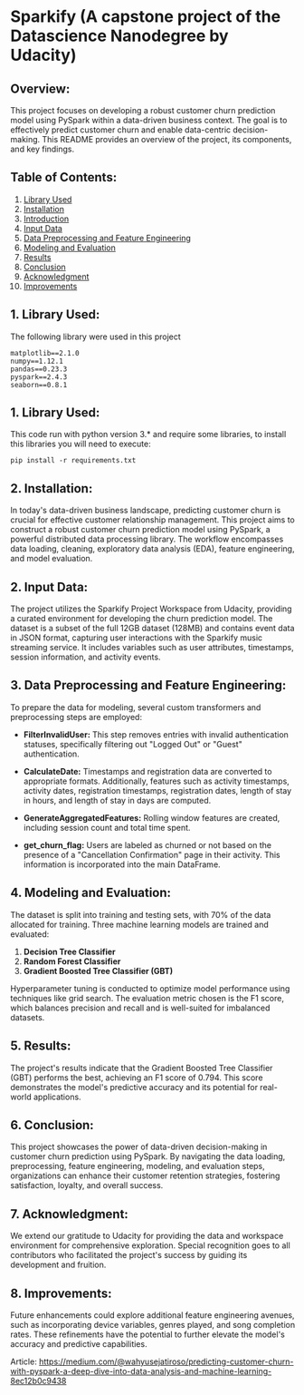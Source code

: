 # Sparkify (A capstone project of the Datascience Nanodegree by Udacity)
## Overview:

This project focuses on developing a robust customer churn prediction model using PySpark within a data-driven business context. The goal is to effectively predict customer churn and enable data-centric decision-making. This README provides an overview of the project, its components, and key findings.

## Table of Contents:

1. [Library Used](#library-used)
2. [Installation](#installation)
3. [Introduction](#introduction)
4. [Input Data](#input-data)
5. [Data Preprocessing and Feature Engineering](#data-preprocessing-and-feature-engineering)
6. [Modeling and Evaluation](#modeling-and-evaluation)
7. [Results](#results)
8. [Conclusion](#conclusion)
9. [Acknowledgment](#acknowledgment)
10. [Improvements](#improvements)

## 1. Library Used:
The following library were used in this project

`matplotlib==2.1.0`<br>
`numpy==1.12.1`<br>
`pandas==0.23.3`<br>
`pyspark==2.4.3`<br>
`seaborn==0.8.1`<br>

## 1. Library Used:
This code run with python version 3.* and require some libraries, to install this libraries you will need to execute:<br>

`pip install -r requirements.txt`

## 2. Installation:

In today's data-driven business landscape, predicting customer churn is crucial for effective customer relationship management. This project aims to construct a robust customer churn prediction model using PySpark, a powerful distributed data processing library. The workflow encompasses data loading, cleaning, exploratory data analysis (EDA), feature engineering, and model evaluation.

## 2. Input Data:

The project utilizes the Sparkify Project Workspace from Udacity, providing a curated environment for developing the churn prediction model. The dataset is a subset of the full 12GB dataset (128MB) and contains event data in JSON format, capturing user interactions with the Sparkify music streaming service. It includes variables such as user attributes, timestamps, session information, and activity events.

## 3. Data Preprocessing and Feature Engineering:

To prepare the data for modeling, several custom transformers and preprocessing steps are employed:

- **FilterInvalidUser:** This step removes entries with invalid authentication statuses, specifically filtering out "Logged Out" or "Guest" authentication.

- **CalculateDate:** Timestamps and registration data are converted to appropriate formats. Additionally, features such as activity timestamps, activity dates, registration timestamps, registration dates, length of stay in hours, and length of stay in days are computed.

- **GenerateAggregatedFeatures:** Rolling window features are created, including session count and total time spent.

- **get_churn_flag:** Users are labeled as churned or not based on the presence of a "Cancellation Confirmation" page in their activity. This information is incorporated into the main DataFrame.

## 4. Modeling and Evaluation:

The dataset is split into training and testing sets, with 70% of the data allocated for training. Three machine learning models are trained and evaluated:

1. **Decision Tree Classifier**
2. **Random Forest Classifier**
3. **Gradient Boosted Tree Classifier (GBT)**

Hyperparameter tuning is conducted to optimize model performance using techniques like grid search. The evaluation metric chosen is the F1 score, which balances precision and recall and is well-suited for imbalanced datasets.

## 5. Results:

The project's results indicate that the Gradient Boosted Tree Classifier (GBT) performs the best, achieving an F1 score of 0.794. This score demonstrates the model's predictive accuracy and its potential for real-world applications.

## 6. Conclusion:

This project showcases the power of data-driven decision-making in customer churn prediction using PySpark. By navigating the data loading, preprocessing, feature engineering, modeling, and evaluation steps, organizations can enhance their customer retention strategies, fostering satisfaction, loyalty, and overall success.

## 7. Acknowledgment:

We extend our gratitude to Udacity for providing the data and workspace environment for comprehensive exploration. Special recognition goes to all contributors who facilitated the project's success by guiding its development and fruition.

## 8. Improvements:

Future enhancements could explore additional feature engineering avenues, such as incorporating device variables, genres played, and song completion rates. These refinements have the potential to further elevate the model's accuracy and predictive capabilities.

Article: https://medium.com/@wahyusejatiroso/predicting-customer-churn-with-pyspark-a-deep-dive-into-data-analysis-and-machine-learning-8ec12b0c9438 
